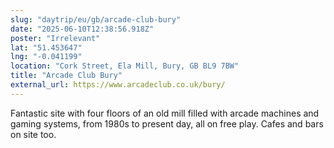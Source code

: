 ```yaml
---
slug: "daytrip/eu/gb/arcade-club-bury"
date: "2025-06-10T12:38:56.918Z"
poster: "Irrelevant"
lat: "51.453647"
lng: "-0.041199"
location: "Cork Street, Ela Mill, Bury, GB BL9 7BW"
title: "Arcade Club Bury"
external_url: https://www.arcadeclub.co.uk/bury/
---
```

Fantastic site with four floors of an old mill filled with arcade machines and gaming systems, from 1980s to present day, all on free play. Cafes and bars on site too. 